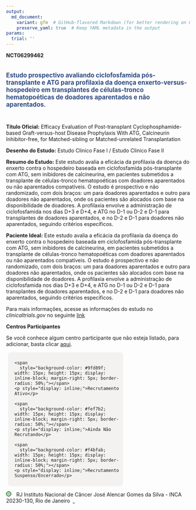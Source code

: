 ```yaml
---
output: 
  md_document:
    variant: gfm  # GitHub-flavored Markdown (for better rendering on GitHub)
    preserve_yaml: true  # Keep YAML metadata in the output
params:
  trial: ''
---
```


**NCT06299462**

<div style="padding: 5px 5px 5px 0px; font-size: 1.20em; font-weight: bold; color: #2E4A7F; text-align: left; margin-bottom: 20px">

Estudo prospectivo avaliando ciclofosfamida pós-transplante e ATG para
profilaxia da doença enxerto-versus-hospedeiro em transplantes de
células-tronco hematopoéticas de doadores aparentados e não aparentados.

</div>

**Título Oficial:** Efficacy Evaluation of Post-transplant
Cyclophosphamide-based Graft-versus-host Disease Prophylaxis With ATG,
Calcineurin Inhibitor-free, for Matched-sibling or Matched-unrelated
Transplantation

**Desenho do Estudo:** Estudo Clinico Fase I / Estudo Clinico Fase II

**Resumo do Estudo:** Este estudo avalia a eficácia da profilaxia da
doença do enxerto contra o hospedeiro baseada em ciclofosfamida
pós-transplante com ATG, sem inibidores de calcineurina, em pacientes
submetidos a transplante de células-tronco hematopoéticas com doadores
aparentados ou não aparentados compatíveis. O estudo é prospectivo e não
randomizado, com dois braços: um para doadores aparentados e outro para
doadores não aparentados, onde os pacientes são alocados com base na
disponibilidade de doadores. A profilaxia envolve a administração de
ciclofosfamida nos dias D+3 e D+4, e ATG no D-1 ou D-2 e D-1 para
transplantes de doadores aparentados, e no D-2 e D-1 para doadores não
aparentados, seguindo critérios específicos.

**Paciente Ideal:** Este estudo avalia a eficácia da profilaxia da
doença do enxerto contra o hospedeiro baseada em ciclofosfamida
pós-transplante com ATG, sem inibidores de calcineurina, em pacientes
submetidos a transplante de células-tronco hematopoéticas com doadores
aparentados ou não aparentados compatíveis. O estudo é prospectivo e não
randomizado, com dois braços: um para doadores aparentados e outro para
doadores não aparentados, onde os pacientes são alocados com base na
disponibilidade de doadores. A profilaxia envolve a administração de
ciclofosfamida nos dias D+3 e D+4, e ATG no D-1 ou D-2 e D-1 para
transplantes de doadores aparentados, e no D-2 e D-1 para doadores não
aparentados, seguindo critérios específicos.

Para mais informações, acesse as informações do estudo no
*clinicaltrials.gov* no seguinte
[link](https://clinicaltrials.gov/ct2/show/NCT06299462)

**Centros Participantes**

Se você conhece algum centro participante que não esteja listado, para
adicionar, basta clicar
[aqui](https://flazar.shinyapps.io/formsapp?study_nct_id=NCT06299462&location_id=N%2FA&location_full_name=N%2FA&form_type=Adicionar%20Centro%7D).

<div style="margin-bottom: 8px; margin-left: 5px; padding: 8px; max-width: 300px; background-color: #f3f2f1; border-radius: 8px;">

<div style="margin-left: 10px;">

    <span 
      style="background-color: #9fd89f; width: 15px; height: 15px; display: inline-block; margin-right: 5px; border-radius: 50%;"></span>
    <p style="display: inline;">Recrutamento Ativo</p>

</div>

<div style="margin-left: 10px;">

    <span 
      style="background-color: #fef7b2; width: 15px; height: 15px; display: inline-block; margin-right: 5px; border-radius: 50%;"></span>
    <p style="display: inline;">Ainda Não Recrutando</p>

</div>

<div style="margin-left: 10px;">

    <span 
      style="background-color: #f4bfab; width: 15px; height: 15px; display: inline-block; margin-right: 5px; border-radius: 50%;"></span>
    <p style="display: inline;">Recrutamento Suspenso/Encerrado</p>

</div>

</div>

<span style="border: 0.5px solid black; display: inline-block; width: 12px; height: 12px; border-radius: 50%; margin-right: 10px; padding-bottom: 0px; background-color: #9fd89f;"></span>
RJ Instituto Nacional de Câncer José Alencar Gomes da Silva - INCA
20230-130, Rio de Janeiro
<span style="color: #2E4A7F; margin-left: 2px; padding: 2px; background-color: #f3f2f1; border-radius: 8px; font-weight: 500; font-size: 0.6">[REPORTAR
ERRO](https://flazar.shinyapps.io/formsapp?study_nct_id=NCT06299462&location_id=INSTITUTONACIONALDECANCERRIODEJANEIRO20230130BRAZIL&location_full_name=Instituto%20Nacional%20de%20C%C3%A2ncer%20Jos%C3%A9%20Alencar%20Gomes%20da%20Silva%20-%20INCA%2C%2020230-130%2C%20Rio%20de%20Janeiro&form_type=Reportar%20Erro)</span>
